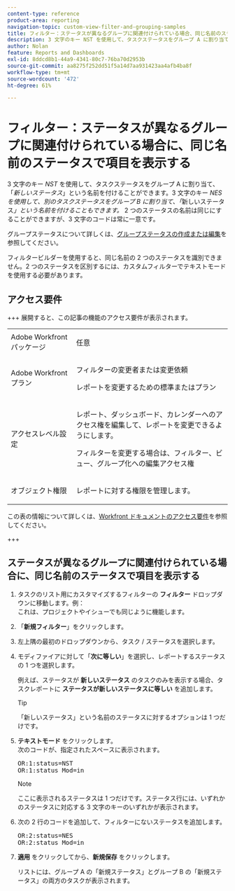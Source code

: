 ```yaml
---
content-type: reference
product-area: reporting
navigation-topic: custom-view-filter-and-grouping-samples
title: フィルター：ステータスが異なるグループに関連付けられている場合、同じ名前のステータスで項目を表示します
description: 3 文字のキー NST を使用して、タスクステータスをグループ A に割り当て、「新しいステータス」という名前を付けることができます。3 文字のキー NES を使用して、別のタスクステータスをグループ B に割り当て、「新しいステータス」という名前を付けることもできます。2 つのステータスの名前は同じにすることができますが、3 文字のコードは常に一意です。グループステータスについて詳しくは、グループステータスを作成または編集を参照してください。
author: Nolan
feature: Reports and Dashboards
exl-id: 8ddcd8b1-44a9-4341-80c7-76ba70d2953b
source-git-commit: aa8275f252dd51f5a14d7aa931423aa4afb4ba8f
workflow-type: tm+mt
source-wordcount: '472'
ht-degree: 61%

---
```


# フィルター：ステータスが異なるグループに関連付けられている場合に、同じ名前のステータスで項目を表示する

<!--Audited: 10/2024-->

3 文字のキー *NST* を使用して、タスクステータスをグループ A に割り当て、「*新しいステータス*」という名前を付けることができます。3 文字のキー *NES を使用して、別のタスクステータスをグループ B に割り当て、「*&#x200B;新しいステータス&#x200B;*」という名前を付けることもできます。* 2 つのステータスの名前は同じにすることができますが、3 文字のコードは常に一意です。

グループステータスについて詳しくは、[グループステータスの作成または編集](../../../administration-and-setup/manage-groups/manage-group-statuses/create-or-edit-a-group-status.md)を参照してください。

フィルタービルダーを使用すると、同じ名前の 2 つのステータスを識別できません。2 つのステータスを区別するには、カスタムフィルターでテキストモードを使用する必要があります。

## アクセス要件

+++ 展開すると、この記事の機能のアクセス要件が表示されます。 

<table style="table-layout:auto"> 
 <col> 
 <col> 
 <tbody> 
  <tr> 
   <td role="rowheader">Adobe Workfront パッケージ</td> 
   <td> <p>任意</p> </td> 
  </tr> 
  <tr> 
   <td role="rowheader">Adobe Workfront プラン</td> 
   <td> 
   <p>フィルターの変更者または変更依頼 </p>
   <p>レポートを変更するための標準またはプラン</p>
  </tr> 
  <tr> 
   <td role="rowheader">アクセスレベル設定</td> 
   <td> <p>レポート、ダッシュボード、カレンダーへのアクセス権を編集して、レポートを変更できるようにします。</p> <p>フィルターを変更する場合は、フィルター、ビュー、グループ化への編集アクセス権</p> </td> 
  </tr> 
  <tr> 
   <td role="rowheader">オブジェクト権限</td> 
   <td> <p>レポートに対する権限を管理します。</p>  </td> 
  </tr> 
 </tbody> 
</table>

この表の情報について詳しくは、[Workfront ドキュメントのアクセス要件](/help/quicksilver/administration-and-setup/add-users/access-levels-and-object-permissions/access-level-requirements-in-documentation.md)を参照してください。

+++

## ステータスが異なるグループに関連付けられている場合に、同じ名前のステータスで項目を表示する

1. タスクのリスト用にカスタマイズするフィルターの **フィルター** ドロップダウンに移動します。例：\
   これは、プロジェクトやイシューでも同じように機能します。
1. 「**新規フィルター**」をクリックします。
1. 左上隅の最初のドロップダウンから、タスク / ステータスを選択します。
1. モディファイアに対して「**次に等しい**」を選択し、レポートするステータスの 1 つを選択します。

   例えば、ステータスが **新しいステータス** のタスクのみを表示する場合、タスクレポートに **ステータスが新しいステータスに等しい** を追加します。

   >[!TIP]
   >
   >「新しいステータス」という名前のステータスに対するオプションは 1 つだけです。

1. **テキストモード** をクリックします。\
   次のコードが、指定されたスペースに表示されます。

   <pre>OR:1:status=NST<br>OR:1:status_Mod=in </pre>

   >[!NOTE]
   >
   >ここに表示されるステータスは 1 つだけです。ステータス行には、いずれかのステータスに対応する 3 文字のキーのいずれかが表示されます。

1. 次の 2 行のコードを追加して、フィルターにないステータスを追加します。

   <pre>OR:2:status=NES<br>OR:2:status_Mod=in</pre>

1. **適用** をクリックしてから、**新規保存** をクリックします。

   リストには、グループ A の「新規ステータス」とグループ B の「新規ステータス」の両方のタスクが表示されます。
